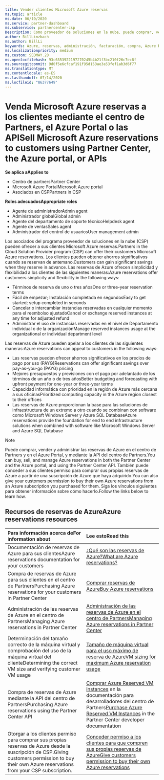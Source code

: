 ```yaml
---
title: Vender clientes Microsoft Azure reservas
ms.topic: article
ms.date: 06/19/2020
ms.service: partner-dashboard
ms.subservice: partnercenter-csp
Description: Como proveedor de soluciones en la nube, puede comprar, vender o administrar las reservas de Azure para los clientes. Use el centro de Partners, el Azure Portal o la API del centro de Partners.
author: BillLinzbach
ms.author: BillLi
keywords: Azure, reservas, administración, facturación, compra, Azure RI, instancias reservadas de Azure
ms.localizationpriority: medium
ms.custom: SEOMAY.20
ms.openlocfilehash: 93c6353922197270245b4b21f3bc210f26c7ec8f
ms.sourcegitcommit: 9d0f5e6cfcaf191f95d153ae3a53fef1ab3d6f77
ms.translationtype: MT
ms.contentlocale: es-ES
ms.lasthandoff: 07/14/2020
ms.locfileid: "86377649"
---
```

# <a name="sell-microsoft-azure-reservations-to-customers-using-partner-center-the-azure-portal-or-apis"></a><span data-ttu-id="93304-105">Venda Microsoft Azure reservas a los clientes mediante el centro de Partners, el Azure Portal o las API</span><span class="sxs-lookup"><span data-stu-id="93304-105">Sell Microsoft Azure reservations to customers using Partner Center, the Azure portal, or APIs</span></span>

<span data-ttu-id="93304-106">**Se aplica a**</span><span class="sxs-lookup"><span data-stu-id="93304-106">**Applies to**</span></span>

- <span data-ttu-id="93304-107">Centro de partners</span><span class="sxs-lookup"><span data-stu-id="93304-107">Partner Center</span></span>
- <span data-ttu-id="93304-108">Microsoft Azure Portal</span><span class="sxs-lookup"><span data-stu-id="93304-108">Microsoft Azure portal</span></span>
- <span data-ttu-id="93304-109">Asociados en CSP</span><span class="sxs-lookup"><span data-stu-id="93304-109">Partners in CSP</span></span>

<span data-ttu-id="93304-110">**Roles adecuados**</span><span class="sxs-lookup"><span data-stu-id="93304-110">**Appropriate roles**</span></span>

- <span data-ttu-id="93304-111">Agente de administrador</span><span class="sxs-lookup"><span data-stu-id="93304-111">Admin agent</span></span>
- <span data-ttu-id="93304-112">Administrador global</span><span class="sxs-lookup"><span data-stu-id="93304-112">Global admin</span></span>
- <span data-ttu-id="93304-113">Agente del departamento de soporte técnico</span><span class="sxs-lookup"><span data-stu-id="93304-113">Helpdesk agent</span></span>
- <span data-ttu-id="93304-114">Agente de ventas</span><span class="sxs-lookup"><span data-stu-id="93304-114">Sales agent</span></span>
- <span data-ttu-id="93304-115">Administrador del control de usuarios</span><span class="sxs-lookup"><span data-stu-id="93304-115">User management admin</span></span>

<span data-ttu-id="93304-116">Los asociados del programa proveedor de soluciones en la nube (CSP) pueden ofrecer a sus clientes Microsoft Azure reservas.</span><span class="sxs-lookup"><span data-stu-id="93304-116">Partners in the Cloud Solution Provider program (CSP) can offer their customers Microsoft Azure reservations.</span></span> <span data-ttu-id="93304-117">Los clientes pueden obtener ahorros significativos cuando se reservan de antemano.</span><span class="sxs-lookup"><span data-stu-id="93304-117">Customers can gain significant savings when they reserve in advance.</span></span> <span data-ttu-id="93304-118">Las reservas de Azure ofrecen simplicidad y flexibilidad a los clientes de las siguientes maneras:</span><span class="sxs-lookup"><span data-stu-id="93304-118">Azure reservations offer customers simplicity and flexibility in the following ways:</span></span>

- <span data-ttu-id="93304-119">Términos de reserva de uno o tres años</span><span class="sxs-lookup"><span data-stu-id="93304-119">One or three-year reservation terms</span></span>
- <span data-ttu-id="93304-120">Fácil de empezar; Instalación completada en segundos</span><span class="sxs-lookup"><span data-stu-id="93304-120">Easy to get started; setup completed in seconds</span></span>
- <span data-ttu-id="93304-121">Cancelar o intercambiar instancias reservadas en cualquier momento para el reembolso ajustado</span><span class="sxs-lookup"><span data-stu-id="93304-121">Cancel or exchange reserved instances at any time for adjusted refund</span></span>
- <span data-ttu-id="93304-122">Administrar el uso de instancias reservadas en el nivel de Departamento individual o de la organización</span><span class="sxs-lookup"><span data-stu-id="93304-122">Manage reserved instances usage at the organizational or individual department level</span></span> 

<span data-ttu-id="93304-123">Las reservas de Azure pueden apelar a los clientes de las siguientes maneras:</span><span class="sxs-lookup"><span data-stu-id="93304-123">Azure reservations can appeal to customers in the following ways:</span></span>

- <span data-ttu-id="93304-124">Las reservas pueden ofrecer ahorros significativos en los precios de pago por uso (PAYG)</span><span class="sxs-lookup"><span data-stu-id="93304-124">Reservations can offer significant savings over pay-as-you-go (PAYG) pricing</span></span>
- <span data-ttu-id="93304-125">Mejores presupuestos y previsiones con el pago por adelantado de los términos de un año o de tres años</span><span class="sxs-lookup"><span data-stu-id="93304-125">Better budgeting and forecasting with upfront payment for one-year or three-year terms</span></span>
- <span data-ttu-id="93304-126">Capacidad informática con prioridad en la región de Azure más cercana a sus oficinas</span><span class="sxs-lookup"><span data-stu-id="93304-126">Prioritized computing capacity in the Azure region closest to their offices</span></span>
- <span data-ttu-id="93304-127">Las reservas de Azure proporcionan la base para las soluciones de infraestructura de un extremo a otro cuando se combinan con software como Microsoft Windows Server y Azure SQL Database</span><span class="sxs-lookup"><span data-stu-id="93304-127">Azure reservations provide the foundation for end to end infrastructure solutions when combined with software like Microsoft Windows Server and Azure SQL Database</span></span>

>[!NOTE]
> <span data-ttu-id="93304-128">Puede comprar, vender y administrar las reservas de Azure en el centro de Partners y en el Azure Portal, y mediante la API del centro de Partners.</span><span class="sxs-lookup"><span data-stu-id="93304-128">You can buy, sell, and manage Azure reservations in both the Partner Center and the Azure portal, and using the Partner Center API.</span></span> <span data-ttu-id="93304-129">También puede conceder a sus clientes permiso para comprar sus propias reservas de Azure a partir de una suscripción de Azure que haya adquirido.</span><span class="sxs-lookup"><span data-stu-id="93304-129">You can also give your customers permission to buy their own Azure reservations from an Azure subscription you purchased for them.</span></span> <span data-ttu-id="93304-130">Siga los vínculos siguientes para obtener información sobre cómo hacerlo.</span><span class="sxs-lookup"><span data-stu-id="93304-130">Follow the links below to learn how.</span></span>

## <a name="azure-reservations-resources"></a><span data-ttu-id="93304-131">Recursos de reservas de Azure</span><span class="sxs-lookup"><span data-stu-id="93304-131">Azure reservations resources</span></span>

|<span data-ttu-id="93304-132">**Para información acerca de**</span><span class="sxs-lookup"><span data-stu-id="93304-132">**For information about**</span></span>   |<span data-ttu-id="93304-133">**Lee esto**</span><span class="sxs-lookup"><span data-stu-id="93304-133">**Read this**</span></span>    |
|:-----------------------------|:-----------------|
| <span data-ttu-id="93304-134">Documentación de reservas de Azure para sus clientes</span><span class="sxs-lookup"><span data-stu-id="93304-134">Azure reservations documentation for your customers</span></span> | [<span data-ttu-id="93304-135">¿Qué son las reservas de Azure?</span><span class="sxs-lookup"><span data-stu-id="93304-135">What are Azure reservations?</span></span>](https://docs.microsoft.com/azure/billing/billing-save-compute-costs-reservations)
|<span data-ttu-id="93304-136">Compra de reservas de Azure para sus clientes en el centro de Partners</span><span class="sxs-lookup"><span data-stu-id="93304-136">Purchasing Azure reservations for your customers in Partner Center</span></span>   |[<span data-ttu-id="93304-137">Comprar reservas de Azure</span><span class="sxs-lookup"><span data-stu-id="93304-137">Buy Azure reservations</span></span>](azure-reservations-buying.md)
|<span data-ttu-id="93304-138">Administración de las reservas de Azure en el centro de Partners</span><span class="sxs-lookup"><span data-stu-id="93304-138">Managing Azure reservations in Partner Center</span></span> | [<span data-ttu-id="93304-139">Administración de las reservas de Azure en el centro de Partners</span><span class="sxs-lookup"><span data-stu-id="93304-139">Managing Azure reservations in Partner Center</span></span>](azure-reservations-manage.md)
|<span data-ttu-id="93304-140">Determinación del tamaño correcto de la máquina virtual y comprobación del uso de la máquina virtual del cliente</span><span class="sxs-lookup"><span data-stu-id="93304-140">Determining the correct VM size and verifying customer VM usage</span></span>   |[<span data-ttu-id="93304-141">Tamaño de máquina virtual para el uso máximo de reserva de Azure</span><span class="sxs-lookup"><span data-stu-id="93304-141">VM sizing for maximum Azure reservation usage</span></span>](azure-usage.md)   |
|<span data-ttu-id="93304-142">Compra de reservas de Azure mediante la API del centro de Partners</span><span class="sxs-lookup"><span data-stu-id="93304-142">Purchasing Azure reservations using the Partner Center API</span></span> | <span data-ttu-id="93304-143">[Comprar Azure Reserved VM instances](https://docs.microsoft.com/partner-center/develop/purchase-azure-reservations) en la documentación para desarrolladores del centro de Partners</span><span class="sxs-lookup"><span data-stu-id="93304-143">[Purchase Azure Reserved VM Instances](https://docs.microsoft.com/partner-center/develop/purchase-azure-reservations) in the Partner Center developer documentation</span></span>   |
|<span data-ttu-id="93304-144">Otorgar a los clientes permiso para comprar sus propias reservas de Azure desde la suscripción de CSP.</span><span class="sxs-lookup"><span data-stu-id="93304-144">Giving customers permission to buy their own Azure reservations from your CSP subscription.</span></span> | [<span data-ttu-id="93304-145">Conceder permiso a los clientes para que compren sus propias reservas de Azure</span><span class="sxs-lookup"><span data-stu-id="93304-145">Give customers permission to buy their own Azure reservations</span></span>](give-customers-permission.md)   |
